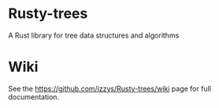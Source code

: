 # Rusty-trees
A Rust library for tree data structures and algorithms

# Wiki
See the https://github.com/izzys/Rusty-trees/wiki page for full documentation.
